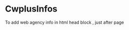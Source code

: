 CwplusInfos
===========

To add web agency info in html head block , just after page <title>.
This module is developed with laravel 5.6

Installation
------------
#### With composer

1. Add to your `composer.json`:

    ```json
    "require": {
        "cwplus/cwplus-infos": "1.0"
    }
    ```

2. Now tell composer to download cwplus-infos by running the command:

    ```bash
    $ php composer.phar update
    ```

3. Next, publish the config file with the following artisan command. 
  
    ```bash
    $ php artisan vendor:publish --provider="Cwplus\CwplusInfos\CwplusInfosServiceProvider" --tag="config"
    ```




Credits
-------

Cwplus Infos module is developed with laravel 5.6 by Cwplus agency

[cwplus-infos]: https://github.com/cwplus/cwplus/cwplus-infos.git
